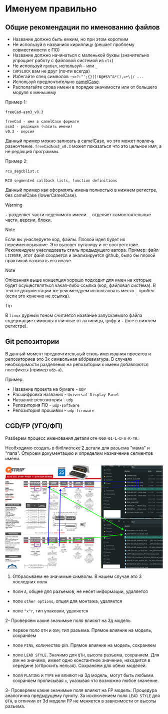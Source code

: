 # Именуем правильно

## Общие рекомендации по именованию файлов

- Название должно быть емким, но при этом коротким
- Не используй в названиях кириллицу (решает проблему совместимости с ПО)
- Название должно начинаться с маленькой буквы (значительно упрощает работу с файловой системой из `cli`)
- Не используй `пробел`, используй `-` или `_`
- `CAPSLOCK` вам не друг (почти всегда)
- Избегайте спец символов `~<>?:"';{}[]!№@#$%^&*(),=+\|/ ...`
- Используй предпочтительно [сamelCase](https://ru.wikipedia.org/wiki/CamelCase).
- Располагайте слова имени в порядке значимости или от большего модуля к меньшему

Пример 1:

`freeCad-asm3_v0.3`

```
freeCad - имя в сamelCase формате
asm3 - редакция (часить имени)
v0.3 - версия
```

Данный пример можно записать в сamelCase, но это может повлечь разночтение.  `freeCadAsm3_v0.3` может показаться что это цельное имя, а не редакция программы.

Пример 2:

`rcu_segcblist.c`

```
RCU segmented callback lists, function definitions
```

Данный пример как оформлять имена полностью в нижнем регистре, без сamelCase (lowerCamelCase).

> [!WARNING]
>  `-` разделяет части неделимого имени. `_` отделяет самостоятельные части, версии, блоки.

> [!NOTE]
> Если вы унаследуете код, файлы. Плохой идея будет их переименовывание. Это вызовет путаницу и не соответствие. Рекомендуем унаследовать стиль предыдущего автора. Пример: файл `LICENSE`, этот файл создается и анализируется github, было бы плохой практикой называть его иначе.

> [!NOTE]
> Описанная выше концепция хорошо подходит для имен на которые будет осуществляться какая-либо ссылка (код, файловая система). В тексте документации же рекомендуем использовать место `_` пробел ` ` (если это конечно не ссылка).

> [!TIP]
>  В `linux` дурным тоном считается название запускаемого файла содержащие символы отличные от латиницы, цифр и `-` (все в нижнем регистре).

## Git репозитории

В данный момент предпочтительный стиль именования проектов и репозиториев это 3х символьная аббревиатура. В случаях необходимости разделения на репозитории к имени добавляются постфиксы (пример `udp-a`).

Пример:

- Название проекта на бумаге    - `UDP`
- Расшифровка названия          - `Universal Display Panel`
- Название репозитория          - `udp`
- Репозитория ПО                - `udp-software` 
- Репозитория прошивки          - `udp-firmware` 

## CGD/FP (УГО/ФП)

Разберем процесс именования детали `QTH-060-01-L-D-A-K-TR`. 

Необходимо создать в библиотеке 2 детали для разъема "мама" и "папа". 
Откроем документацию  и определим назначение сегментов имени. 

![](design/2025-03-06-13-48-06-image.png)

1)  Отбрасываем не значимые символы. В нашем случае это 3 последних поля
   
   - полн `A`, общее для разъемов, не несет информации, удаляется
   
   - поле `other options`, опция для монтажа, удаляется
   
   - поле `"x"r`, тип упаковки, удаляется

2- Проверяем какие значимые поля влияют на 3д модель
   
   - первое поло `QTH` и `QSH`, тип разъема. Прямое влияние на модель, сохраняем
   
   - поле `PINS`, количество pin.  Прямое влияние на модель, сохраняем
   
   - поле `LEAD STYLE`. Значимо для `QTH`, высота разъема, сохраняем. Для `QSH` не значимо, имеет одно константное значение, находится в середине (отбросить нельзя). Сохраняем для обеих моделей.
   
   - поля `PLATING` и `TYPE` не влияют на 3д модель, могут быть любыми. сохраняем прописывая `x`, указывая что возможно любое значение.

3- Проверяем какие значимые поля влияют на FP модель. Процедура аналогична предыдущему пункту. За исключением поля `LEAD STYLE` для `QTH`, в отличии от 3d модели FP не меняется в зависимости от высоты разъема. 
